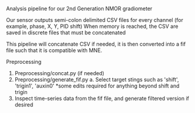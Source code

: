 Analysis pipeline for our 2nd Generation NMOR gradiometer

Our sensor outputs semi-colon delimited CSV files for every channel (for example, phase, X, Y, PID shift)
When memory is reached, the CSV are saved in discrete files that must be concatenated

This pipeline will concatenate CSV if needed, it is then converted into a fif file such that it is compatible with MNE.

Preprocessing
  1. Preprocessing/concat.py (if needed)
  2. Preprocessing/generate_fif.py
    a. Select target stings such as 'shift', 'trigin1', 'auxin0'
          *some edits required for anything beyond shift and trigin
  3. Inspect time-series data from the fif file, and generate filtered version if desired

